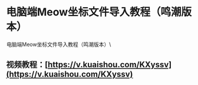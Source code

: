 # 电脑端Meow坐标文件导入教程（鸣潮版本）

![](data:image/gif;base64,R0lGODlhAQABAIAAAP///wAAACH5BAEAAAAALAAAAAABAAEAAAICRAEAOw==)电脑端Meow坐标文件导入教程（鸣潮版本）\


## 视频教程：[https://v.kuaishou.com/KXyssv](https://v.kuaishou.com/KXyssv)
